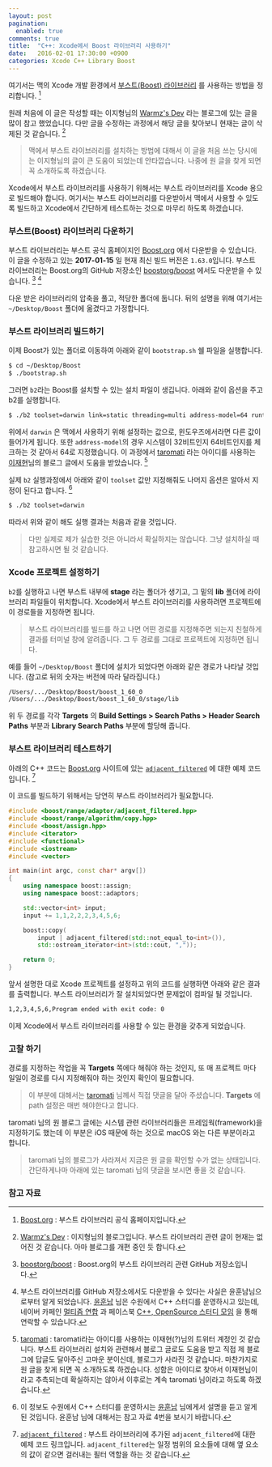 ```yaml
---
layout: post
pagination:
  enabled: true
comments: true
title:  "C++: Xcode에서 Boost 라이브러리 사용하기"
date:   2016-02-01 17:30:00 +0900
categories: Xcode C++ Library Boost
---
```


여기서는 맥의 Xcode 개발 환경에서 [부스트(Boost) 라이브러리](http://www.boost.org) 를 사용하는 방법을 정리합니다. [^boost]

원래 처음에 이 글은 작성할 때는 이지형님의 [Warmz's Dev](http://warmz.tistory.com) 라는 블로그에 있는 글을 많이 참고 했었습니다. 다만 글을 수정하는 과정에서 해당 글을 찾아보니 현재는 글이 삭제된 것 같습니다. [^warmz]

> 맥에서 부스트 라이브러리를 설치하는 방법에 대해서 이 글을 처음 쓰는 당시에는 이지형님의 글이 큰 도움이 되었는데 안타깝습니다. 나중에 원 글을 찾게 되면 꼭 소개하도록 하겠습니다.

Xcode에서 부스트 라이브러리를 사용하기 위해서는 부스트 라이브러리를 Xcode 용으로 빌드해야 합니다. 여기서는 부스트 라이브러리를 다운받아서 맥에서 사용할 수 있도록 빌드하고 Xcode에서 간단하게 테스트하는 것으로 마무리 하도록 하겠습니다.

### 부스트(Boost) 라이브러리 다운하기

부스트 라이브러리는 부스트 공식 홈페이지인 [Boost.org](http://www.boost.org) 에서 다운받을 수 있습니다. 이 글을 수정하고 있는 **2017-01-15** 일 현재 최신 빌드 버전은 `1.63.0`입니다. 부스트 라이브러리는 Boost.org의 GitHub 저장소인 [boostorg/boost](https://github.com/boostorg/boost) 에서도 다운받을 수 있습니다. [^github-boost] [^multism]

다운 받은 라이브러리의 압축을 풀고, 적당한 폴더에 둡니다. 뒤의 설명을 위해 여기서는 `~/Desktop/Boost` 폴더에 옮겼다고 가정합니다.

### 부스트 라이브러리 빌드하기

이제 Boost가 있는 폴더로 이동하여 아래와 같이 `bootstrap.sh` 쉘 파일을 실행합니다.

```sh
$ cd ~/Desktop/Boost
$ ./bootstrap.sh
```

그러면 `b2`라는 Boost를 설치할 수 있는 설치 파일이 생깁니다. 아래와 같이 옵션을 주고 b2를 실행합니다.

```sh
$ ./b2 toolset=darwin link=static threading=multi address-model=64 runtime-link=static
```

위에서 `darwin` 은 맥에서 사용하기 위해 설정하는 값으로, 윈도우즈에서라면 다른 값이 들어가게 됩니다. 또한 `address-model`의 경우 시스템이 32비트인지 64비트인지를 체크하는 것 같아서 64로 지정했습니다. 이 과정에서 [taromati](https://twitter.com/_taromati) 라는 아이디를 사용하는 [이재현](https://twitter.com/_taromati)님의 블로그 글에서 도움을 받았습니다. [^taromati]

실제 `b2` 실행과정에서 아래와 같이 `toolset` 값만 지정해줘도 나머지 옵션은 알아서 지정이 된다고 합니다. [^sim9108]

```sh
$ ./b2 toolset=darwin
```

따라서 위와 같이 해도 실행 결과는 처음과 같을 것입니다.

> 다만 실제로 제가 실습한 것은 아니라서 확실하지는 않습니다. 그냥 설치하실 때 참고하시면 될 것 같습니다.

### Xcode 프로젝트 설정하기

`b2`를 실행하고 나면 부스트 내부에 **stage** 라는 폴더가 생기고, 그 밑의 **lib** 폴더에 라이브러리 파일들이 위치합니다. Xcode에서 부스트 라이브러리를 사용하려면 프로젝트에 이 경로들을 지정하면 됩니다.

> 부스트 라이브러리를 빌드를 하고 나면 어떤 경로를 지정해주면 되는지 친철하게 결과를 터미널 창에 알려줍니다. 그 두 경로를 그대로 프로젝트에 지정하면 됩니다.

예를 들어 `~/Desktop/Boost` 폴더에 설치가 되었다면 아래와 같은 경로가 나타날 것입니다. (참고로 뒤의 숫자는 버전에 따라 달라집니다.)

```sh
/Users/.../Desktop/Boost/boost_1_60_0  
/Users/.../Desktop/Boost/boost_1_60_0/stage/lib
```

위 두 경로를 각각 **Targets** 의 **Build Settings > Search Paths > Header Search Paths** 부분과 **Library Search Paths** 부분에 할당해 줍니다.

### 부스트 라이브러리 테스트하기

아래의 C++ 코드는 [Boost.org](http://www.boost.org) 사이트에 있는 [`adjacent_filtered`](http://www.boost.org/doc/libs/1_60_0/libs/range/doc/html/range/reference/adaptors/reference/adjacent_filtered.html) 에 대한 예제 코드입니다. [^adjacent-filtered]

이 코드를 빌드하기 위해서는 당연히 부스트 라이브러리가 필요합니다.

```cpp
#include <boost/range/adaptor/adjacent_filtered.hpp>
#include <boost/range/algorithm/copy.hpp>
#include <boost/assign.hpp>
#include <iterator>
#include <functional>
#include <iostream>
#include <vector>

int main(int argc, const char* argv[])
{
    using namespace boost::assign;
    using namespace boost::adaptors;

    std::vector<int> input;
    input += 1,1,2,2,2,3,4,5,6;

    boost::copy(
        input | adjacent_filtered(std::not_equal_to<int>()),
        std::ostream_iterator<int>(std::cout, ","));

    return 0;
}
```

앞서 설명한 대로 Xcode 프로젝트를 설정하고 위의 코드를 실행하면 아래와 같은 결과를 출력합니다. 부스트 라이브러리가 잘 설치되었다면 문제없이 컴파일 될 것입니다.

```sh
1,2,3,4,5,6,Program ended with exit code: 0
```

이제 Xcode에서 부스트 라이브러리를 사용할 수 있는 환경을 갖추게 되었습니다.

### 고찰 하기

경로를 지정하는 작업을 꼭 **Targets** 쪽에다 해줘야 하는 것인지, 또 매 프로젝트 마다 일일이 경로를 다시 지정해줘야 하는 것인지 확인이 필요합니다.

> 이 부분에 대해서는 [taromati](https://twitter.com/_taromati) 님께서 직접 댓글을 달아 주셨습니다. **Targets** 에 path 설정은 매번 해야한다고 합니다.

taromati 님의 원 블로그 글에는 시스템 관련 라이브러리들은 프레임웍(framework)을 지정하기도 했는데 이 부분은 iOS 때문에 하는 것으로 macOS 와는 다른 부분이라고 합니다. 

> taromati 님의 블로그가 사라져서 지금은 원 글을 확인할 수가 없는 상태입니다. 간단하게나마 아래에 있는 taromati 님의 댓글을 보시면 좋을 것 같습니다.

### 참고 자료

[^boost]: [Boost.org](http://www.boost.org) : 부스트 라이브러리 공식 홈페이지입니다.

[^warmz]: [Warmz's Dev](http://warmz.tistory.com) : 이지형님의 블로그입니다. 부스트 라이브러리 관련 글이 현재는 없어진 것 같습니다. 아마 블로그를 개편 중인 듯 합니다.

[^github-boost]: [boostorg/boost]([boostorg/boost](https://github.com/boostorg/boost)) : Boost.org의 부스트 라이브러리 관련 GitHub  저장소입니다.

[^multism]: 부스트 라이브러리를 GitHub 저장소에서도 다운받을 수 있다는 사실은 윤훈남님으로부터 알게 되었습니다. [윤훈남](https://www.facebook.com/sim9108?fref=nf) 님은 수원에서 C++ 스터디를 운영하시고 있는데, 네이버 카페인 [멀티즘 연합](http://cafe.naver.com/multism) 과 페이스북 [C++, OpenSource 스터디 모임](https://www.facebook.com/groups/OpenCPP/) 을 통해 연락할 수 있습니다.

[^taromati]: [taromati](https://twitter.com/_taromati) : taromati라는 아이디를 사용하는 이재현(?)님의 트위터 계정인 것 같습니다. 부스트 라이브러리 설치와 관련해서 블로그 글로도 도움을 받고 직접 제 블로그에 답글도 달아주신 고마운 분이신데, 블로그가 사라진 것 같습니다. 마찬가지로 원 글을 찾게 되면 꼭 소개하도록 하겠습니다. 성함은 아이디로 찾아서 이재현님이라고 추측되는데 확실하지는 않아서 이후로는 계속 taromati 님이라고 하도록 하겠습니다.

[^sim9108]: 이 정보도 수원에서 C++ 스터디를 운영하시는 [윤훈남](https://www.facebook.com/sim9108?fref=nf) 님에게서 설명을 듣고 알게된 것입니다. 윤훈남 님에 대해서는 참고 자료 4번을 보시기 바랍니다.

[^adjacent-filtered]: [`adjacent_filtered`](http://www.boost.org/doc/libs/1_60_0/libs/range/doc/html/range/reference/adaptors/reference/adjacent_filtered.html) : 부스트 라이브러리에 추가된 `adjacent_filtered`에 대한 예제 코드 링크입니다. `adjacent_filtered`는 일정 범위의 요소들에 대해 옆 요소의 값이 같으면 걸러내는 필터 역할을 하는 것 같습니다.
